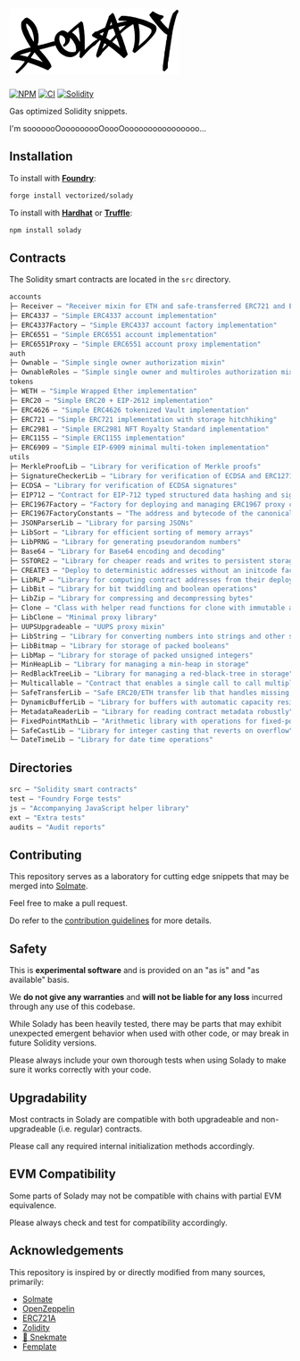 # <img src="logo.svg" alt="solady" height="118"/>

[![NPM][npm-shield]][npm-url]
[![CI][ci-shield]][ci-url]
[![Solidity][solidity-shield]][solidity-ci-url]

Gas optimized Solidity snippets.

I'm sooooooOooooooooOoooOoooooooooooooooo...

## Installation

To install with [**Foundry**](https://github.com/gakonst/foundry):

```sh
forge install vectorized/solady
```

To install with [**Hardhat**](https://github.com/nomiclabs/hardhat) or [**Truffle**](https://github.com/trufflesuite/truffle):

```sh
npm install solady
```

## Contracts

The Solidity smart contracts are located in the `src` directory.

```ml
accounts
├─ Receiver — "Receiver mixin for ETH and safe-transferred ERC721 and ERC1155 tokens"
├─ ERC4337 — "Simple ERC4337 account implementation"
├─ ERC4337Factory — "Simple ERC4337 account factory implementation"
├─ ERC6551 — "Simple ERC6551 account implementation"
├─ ERC6551Proxy — "Simple ERC6551 account proxy implementation"
auth
├─ Ownable — "Simple single owner authorization mixin"
├─ OwnableRoles — "Simple single owner and multiroles authorization mixin"
tokens
├─ WETH — "Simple Wrapped Ether implementation"
├─ ERC20 — "Simple ERC20 + EIP-2612 implementation"
├─ ERC4626 — "Simple ERC4626 tokenized Vault implementation"
├─ ERC721 — "Simple ERC721 implementation with storage hitchhiking"
├─ ERC2981 — "Simple ERC2981 NFT Royalty Standard implementation"
├─ ERC1155 — "Simple ERC1155 implementation"
├─ ERC6909 — "Simple EIP-6909 minimal multi-token implementation"
utils
├─ MerkleProofLib — "Library for verification of Merkle proofs"
├─ SignatureCheckerLib — "Library for verification of ECDSA and ERC1271 signatures"
├─ ECDSA — "Library for verification of ECDSA signatures"
├─ EIP712 — "Contract for EIP-712 typed structured data hashing and signing"
├─ ERC1967Factory — "Factory for deploying and managing ERC1967 proxy contracts"
├─ ERC1967FactoryConstants — "The address and bytecode of the canonical ERC1967Factory"
├─ JSONParserLib — "Library for parsing JSONs"
├─ LibSort — "Library for efficient sorting of memory arrays"
├─ LibPRNG — "Library for generating pseudorandom numbers"
├─ Base64 — "Library for Base64 encoding and decoding"
├─ SSTORE2 — "Library for cheaper reads and writes to persistent storage"
├─ CREATE3 — "Deploy to deterministic addresses without an initcode factor"
├─ LibRLP — "Library for computing contract addresses from their deployer and nonce"
├─ LibBit — "Library for bit twiddling and boolean operations"
├─ LibZip — "Library for compressing and decompressing bytes"
├─ Clone — "Class with helper read functions for clone with immutable args"
├─ LibClone — "Minimal proxy library"
├─ UUPSUpgradeable — "UUPS proxy mixin"
├─ LibString — "Library for converting numbers into strings and other string operations"
├─ LibBitmap — "Library for storage of packed booleans"
├─ LibMap — "Library for storage of packed unsigned integers"
├─ MinHeapLib — "Library for managing a min-heap in storage"
├─ RedBlackTreeLib — "Library for managing a red-black-tree in storage"
├─ Multicallable — "Contract that enables a single call to call multiple methods on itself"
├─ SafeTransferLib — "Safe ERC20/ETH transfer lib that handles missing return values"
├─ DynamicBufferLib — "Library for buffers with automatic capacity resizing"
├─ MetadataReaderLib — "Library for reading contract metadata robustly"
├─ FixedPointMathLib — "Arithmetic library with operations for fixed-point numbers"
├─ SafeCastLib — "Library for integer casting that reverts on overflow"
└─ DateTimeLib — "Library for date time operations"
```

## Directories

```ml
src — "Solidity smart contracts"
test — "Foundry Forge tests"
js — "Accompanying JavaScript helper library"
ext — "Extra tests"
audits — "Audit reports"
```

## Contributing

This repository serves as a laboratory for cutting edge snippets that may be merged into [Solmate](https://github.com/transmissions11/solmate).

Feel free to make a pull request.

Do refer to the [contribution guidelines](https://github.com/Vectorized/solady/issues/19) for more details.

## Safety

This is **experimental software** and is provided on an "as is" and "as available" basis.

We **do not give any warranties** and **will not be liable for any loss** incurred through any use of this codebase.

While Solady has been heavily tested, there may be parts that may exhibit unexpected emergent behavior when used with other code, or may break in future Solidity versions.  

Please always include your own thorough tests when using Solady to make sure it works correctly with your code.  

## Upgradability

Most contracts in Solady are compatible with both upgradeable and non-upgradeable (i.e. regular) contracts. 

Please call any required internal initialization methods accordingly.

## EVM Compatibility

Some parts of Solady may not be compatible with chains with partial EVM equivalence.

Please always check and test for compatibility accordingly.

## Acknowledgements

This repository is inspired by or directly modified from many sources, primarily:

- [Solmate](https://github.com/transmissions11/solmate)
- [OpenZeppelin](https://github.com/OpenZeppelin/openzeppelin-contracts)
- [ERC721A](https://github.com/chiru-labs/ERC721A)
- [Zolidity](https://github.com/z0r0z/zolidity)
- [🐍 Snekmate](https://github.com/pcaversaccio/snekmate)
- [Femplate](https://github.com/abigger87/femplate)

[npm-shield]: https://img.shields.io/npm/v/solady.svg
[npm-url]: https://www.npmjs.com/package/solady

[ci-shield]: https://img.shields.io/github/actions/workflow/status/vectorized/solady/ci.yml?branch=main&label=build
[ci-url]: https://github.com/vectorized/solady/actions/workflows/ci.yml

[solidity-shield]: https://img.shields.io/badge/solidity-%3E=0.8.4%20%3C=0.8.21-aa6746
[solidity-ci-url]: https://github.com/Vectorized/solady/actions/workflows/ci-all-via-ir.yml
